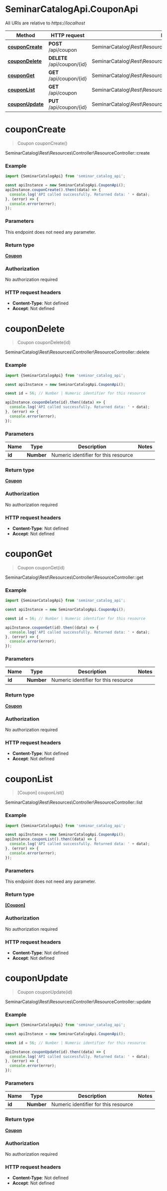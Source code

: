 # SeminarCatalogApi.CouponApi

All URIs are relative to *https://localhost*

Method | HTTP request | Description
------------- | ------------- | -------------
[**couponCreate**](CouponApi.md#couponCreate) | **POST** /api/coupon | SeminarCatalog\\Rest\\Resources\\Controller\\ResourceController::create
[**couponDelete**](CouponApi.md#couponDelete) | **DELETE** /api/coupon/{id} | SeminarCatalog\\Rest\\Resources\\Controller\\ResourceController::delete
[**couponGet**](CouponApi.md#couponGet) | **GET** /api/coupon/{id} | SeminarCatalog\\Rest\\Resources\\Controller\\ResourceController::get
[**couponList**](CouponApi.md#couponList) | **GET** /api/coupon | SeminarCatalog\\Rest\\Resources\\Controller\\ResourceController::list
[**couponUpdate**](CouponApi.md#couponUpdate) | **PUT** /api/coupon/{id} | SeminarCatalog\\Rest\\Resources\\Controller\\ResourceController::update


<a name="couponCreate"></a>
# **couponCreate**
> Coupon couponCreate()

SeminarCatalog\\Rest\\Resources\\Controller\\ResourceController::create

### Example
```javascript
import {SeminarCatalogApi} from 'seminar_catalog_api';

const apiInstance = new SeminarCatalogApi.CouponApi();
apiInstance.couponCreate().then((data) => {
  console.log('API called successfully. Returned data: ' + data);
}, (error) => {
  console.error(error);
});

```

### Parameters
This endpoint does not need any parameter.

### Return type

[**Coupon**](Coupon.md)

### Authorization

No authorization required

### HTTP request headers

 - **Content-Type**: Not defined
 - **Accept**: Not defined

<a name="couponDelete"></a>
# **couponDelete**
> Coupon couponDelete(id)

SeminarCatalog\\Rest\\Resources\\Controller\\ResourceController::delete

### Example
```javascript
import {SeminarCatalogApi} from 'seminar_catalog_api';

const apiInstance = new SeminarCatalogApi.CouponApi();

const id = 56; // Number | Numeric identifier for this resource

apiInstance.couponDelete(id).then((data) => {
  console.log('API called successfully. Returned data: ' + data);
}, (error) => {
  console.error(error);
});

```

### Parameters

Name | Type | Description  | Notes
------------- | ------------- | ------------- | -------------
 **id** | **Number**| Numeric identifier for this resource | 

### Return type

[**Coupon**](Coupon.md)

### Authorization

No authorization required

### HTTP request headers

 - **Content-Type**: Not defined
 - **Accept**: Not defined

<a name="couponGet"></a>
# **couponGet**
> Coupon couponGet(id)

SeminarCatalog\\Rest\\Resources\\Controller\\ResourceController::get

### Example
```javascript
import {SeminarCatalogApi} from 'seminar_catalog_api';

const apiInstance = new SeminarCatalogApi.CouponApi();

const id = 56; // Number | Numeric identifier for this resource

apiInstance.couponGet(id).then((data) => {
  console.log('API called successfully. Returned data: ' + data);
}, (error) => {
  console.error(error);
});

```

### Parameters

Name | Type | Description  | Notes
------------- | ------------- | ------------- | -------------
 **id** | **Number**| Numeric identifier for this resource | 

### Return type

[**Coupon**](Coupon.md)

### Authorization

No authorization required

### HTTP request headers

 - **Content-Type**: Not defined
 - **Accept**: Not defined

<a name="couponList"></a>
# **couponList**
> [Coupon] couponList()

SeminarCatalog\\Rest\\Resources\\Controller\\ResourceController::list

### Example
```javascript
import {SeminarCatalogApi} from 'seminar_catalog_api';

const apiInstance = new SeminarCatalogApi.CouponApi();
apiInstance.couponList().then((data) => {
  console.log('API called successfully. Returned data: ' + data);
}, (error) => {
  console.error(error);
});

```

### Parameters
This endpoint does not need any parameter.

### Return type

[**[Coupon]**](Coupon.md)

### Authorization

No authorization required

### HTTP request headers

 - **Content-Type**: Not defined
 - **Accept**: Not defined

<a name="couponUpdate"></a>
# **couponUpdate**
> Coupon couponUpdate(id)

SeminarCatalog\\Rest\\Resources\\Controller\\ResourceController::update

### Example
```javascript
import {SeminarCatalogApi} from 'seminar_catalog_api';

const apiInstance = new SeminarCatalogApi.CouponApi();

const id = 56; // Number | Numeric identifier for this resource

apiInstance.couponUpdate(id).then((data) => {
  console.log('API called successfully. Returned data: ' + data);
}, (error) => {
  console.error(error);
});

```

### Parameters

Name | Type | Description  | Notes
------------- | ------------- | ------------- | -------------
 **id** | **Number**| Numeric identifier for this resource | 

### Return type

[**Coupon**](Coupon.md)

### Authorization

No authorization required

### HTTP request headers

 - **Content-Type**: Not defined
 - **Accept**: Not defined


